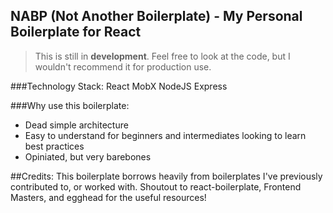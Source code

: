 ## NABP (Not Another Boilerplate) - My Personal Boilerplate for React

> This is still in **development**.
Feel free to look at the code, but I wouldn't recommend it for production use.

###Technology Stack:
React
MobX
NodeJS
Express

###Why use this boilerplate:
- Dead simple architecture
- Easy to understand for beginners and intermediates looking to learn best practices
- Opiniated, but very barebones

##Credits:
This boilerplate borrows heavily from boilerplates I've previously contributed to, or worked with. Shoutout to react-boilerplate, Frontend Masters, and egghead for the useful resources!